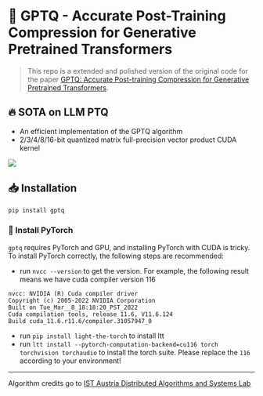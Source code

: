 # 🔮 GPTQ - Accurate Post-Training Compression for Generative Pretrained Transformers

> This repo is a extended and polished version of the original code for the paper [GPTQ: Accurate Post-training Compression for Generative Pretrained Transformers](https://arxiv.org/abs/2210.17323).



## 🔥 SOTA on LLM PTQ

* An efficient implementation of the GPTQ algorithm
* 2/3/4/8/16-bit quantized matrix full-precision vector product CUDA kernel


![](https://images.deepai.org/converted-papers/2210.17323/x3.png)


## 📥 Installation

```bash
pip install gptq
```


### 🛟 Install PyTorch

`gptq` requires PyTorch and GPU, and installing PyTorch with CUDA is tricky. To install PyTorch correctly, the following steps are recommended:

- run `nvcc --version` to get the version. For example, the following result means we have cuda compiler version 116

```
nvcc: NVIDIA (R) Cuda compiler driver
Copyright (c) 2005-2022 NVIDIA Corporation
Built on Tue_Mar__8_18:18:20_PST_2022
Cuda compilation tools, release 11.6, V11.6.124
Build cuda_11.6.r11.6/compiler.31057947_0
```
- run `pip install light-the-torch` to install ltt
- run `ltt install --pytorch-computation-backend=cu116 torch torchvision torchaudio` to install the torch suite. Please replace the `116` according to your environment!

----

Algorithm credits go to [IST Austria Distributed Algorithms and Systems Lab](https://ist.ac.at/en/research/alistarh-group)


